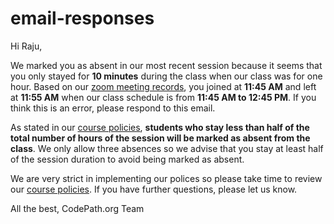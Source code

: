 # email-responses
Hi Raju,

We marked you as absent in our most recent session because it seems that you only stayed for **10 minutes** during the class when our class was for one hour. Based on our [zoom meeting records](https://zoom.us/meeting/84480856998?occurrence=1624743000000/details), you joined at **11:45 AM** and left at **11:55 AM** when our class schedule is from **11:45 AM to 12:45 PM**. If you think this is an error, please respond to this email.

As stated in our [course policies](https://courses.codepath.org/snippets/ios_university/policies_remote_fall19), **students who stay less than half of the total number of hours of the session will be marked as absent from the class**. We only allow three absences so we advise that you stay at least half of the session duration to avoid being marked as absent.

We are very strict in implementing our polices so please take time to review our [course policies](https://courses.codepath.org/snippets/ios_university/policies_remote_fall19). If you have further questions, please let us know.

All the best,
CodePath.org Team
